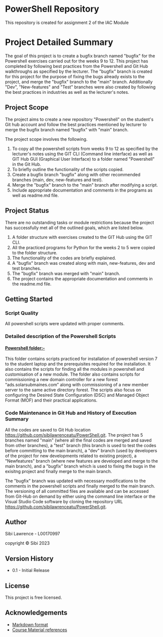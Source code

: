 # PowerShell Repository
This repository is created for assignment 2 of the IAC Module

# Project Detailed Summary

The goal of this project is to create a bugfix branch named "bugfix" for the Powershell exercises carried out for the weeks 9 to 12. This project has completed by following best practices from the Powershell and Git Hub walkthroughs as specified by the lecturer. The "bugfix" branch is created for this project for the purpose of fixing the bugs already exists to the project, and merge the "bugfix" branch to the "main" branch. Additionally "Dev", "New-features" and "Test" branches were also created by following the best practices in industries as well as the lecturer's notes.   

## **Project Scope**

The project aims to create a new repository "Powershell" on the student's Git hub account and follow the best practices mentioned by lecturer to merge the bugfix branch named "bugfix" with "main" branch.  

The project scope involves the following.
1. To copy all the powershell scripts from weeks 9 to 12 as specified by the lecturer's notes using the GIT CLI (Command line interface) as well as GIT Hub GUI (Graphical User Interface) to a folder named "Powershell" in the Git Hub.
3. To briefly outline the functionality of the scripts copied.
4. Create a bugfix branch "bugfix" along with other recommended branches (main, dev, new-features and test).
5. Merge the "bugfix" branch to the "main" branch after modifying a script.
6. Include appropriate documentation and comments in the programs as well as readme.md file.

## **Project Status**

There are no outstanding tasks or module restrictions because the project has successfully met all of the outlined goals, which are listed below.

1. A folder structure with exercises created to the GIT Hub using the GIT CLI.
2. All the practiced programs for Python for the weeks 2 to 5 were copied to the folder structure. 
3. The functionality of the codes are briefly explained. 
4. A "bugfix" branch was created along with main, new-features, dev and test branches.
5. The "bugfix" branch was merged with "main" branch. 
6. The project contains the appropriate documentation and comments in the readme.md file. 

## **Getting Started**

### **Script Quality**
All powershell scripts were updated with proper comments.

### **Detailed description of the Powershell Scripts**

#### <u>**Powershell folder:-**</u>
This folder contains scripts practiced for installation of powershell version 7 to the student laptop and the prerequisites required for the installation. It also contains the scripts for finding all the modules in powershell and customisation of a new module. The folder also contains scripts for commissioning a new domain controller for a new forest “ads.solarsubmaines.com” along with commissioning of a new member server to the same active directory forest. The scripts also focus on configuring the Desired State Configuration (DSC) and Managed Object Format (MOF) and their practical applications. 

### **Code Maintenance in Git Hub and History of Execution Summary**

All the codes are saved to Git Hub location https://github.com/sibilawrenceatu/PowerShell.git. 
The project has 5 branches named "main" (where all the final codes are merged and saved from other branches), a "test" branch (this branch is used to test the codes before committing to the main branch), a "dev" branch (used by developers of the project for new developments related to existing project), a "Newfeatures" branch (where new features are developed and merge to the main branch), and a "bugfix" branch which is used to fixing the bugs in the exisitng project and finally merge to the main branch.

The "bugfix" branch was updated with necessary modifications to the comments in the powershell scripts and finally merged to the main branch. The versioning of all committed files are available and can be accessed from Git-Hub on demand by either using the command line interface or the Visual Studio Code software by cloning the repository URL https://github.com/sibilawrenceatu/PowerShell.git. 

## **Author**

Sibi Lawrence - L00170997

copyright © Sibi 2023

## **Version History**

* 0.1 - Initial Release

## **License**

This project is free licensed.

## **Acknowledgements**

* [Markdown format](https://gist.github.com/DomPizzie/7a5ff55ffa9081f2de27c315f5018afc)
* [Course Material references](https://lyitbb.blackboard.com/ultra/courses/_56617_1/cl/outline)
